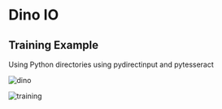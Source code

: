 # Dino IO


## Training Example


Using Python directories using pydirectinput and pytesseract 

![dino](https://user-images.githubusercontent.com/65519637/230751693-a0d55ffc-71e1-48c3-b1d1-aebb0a749929.gif)

![training](https://user-images.githubusercontent.com/65519637/230751695-a3724c14-60e2-4d40-bee7-dfb5aa3cefd6.gif)




